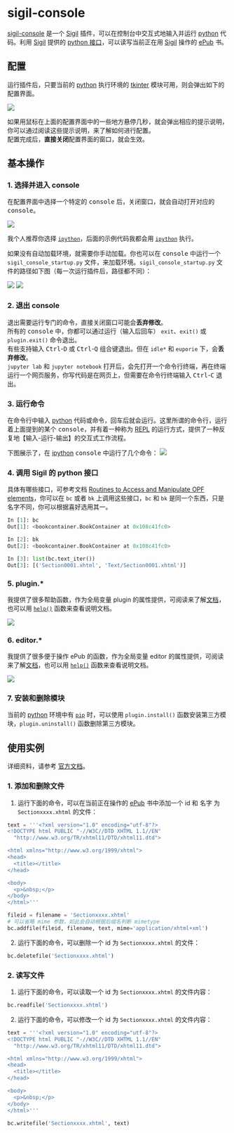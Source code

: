 # sigil-console

[sigil-console](https://github.com/ChenyangGao/sigil-console) 是一个 [Sigil](https://github.com/Sigil-Ebook/Sigil) 插件，可以在控制台中交互式地输入并运行 [python](https://www.python.org/) 代码。利用 [Sigil](https://github.com/Sigil-Ebook/Sigil) 提供的 [python 接口](https://github.com/Sigil-Ebook/Sigil/blob/master/src/Resource_Files/plugin_launchers/python/)，可以读写当前正在用 [Sigil](https://github.com/Sigil-Ebook/Sigil) 操作的 [ePub](http://idpf.org/epub) 书。

## 配置

运行插件后，只要当前的 [python](https://www.python.org/) 执行环境的 [tkinter](https://docs.python.org/3/library/tkinter.html) 模块可用，则会弹出如下的配置界面。

![](docs/_static/configuration-basic.png)

如果用鼠标在上面的配置界面中的一些地方悬停几秒，就会弹出相应的提示说明，你可以通过阅读这些提示说明，来了解如何进行配置。  
配置完成后，**直接关闭**配置界面的窗口，就会生效。

## 基本操作

### 1. 选择并进入 console

在配置界面中选择一个特定的 <kbd>console</kbd> 后，关闭窗口，就会自动打开对应的 <kbd>console</kbd>。

![](docs/_static/configuration-basic-console.png)

我个人推荐你选择 [`ipython`](https://ipython.readthedocs.io/en/latest/)，后面的示例代码我都会用 [`ipython`](https://ipython.readthedocs.io/en/latest/) 执行。

如果没有自动加载环境，就需要你手动加载。你也可以在 <kbd>console</kbd> 中运行一个 `sigil_console_startup.py` 文件，来加载环境。`sigil_console_startup.py` 文件的路径如下图（每一次运行插件后，路径都不同）：

![](docs/_static/sigil-plugin-window-click-details.png)
![](docs/_static/startup-file-path.png)

### 2. 退出 console

退出需要运行专门的命令，直接关闭窗口可能会<kbd>**丢弃修改**</kbd>。  
所有的 <kbd>console</kbd> 中，你都可以通过运行（输入后回车） `exit`、`exit()` 或 `plugin.exit()` 命令退出。  
有些支持输入 <kbd>Ctrl</kbd>-<kbd>D</kbd> 或 <kbd>Ctrl</kbd>-<kbd>Q</kbd> 组合键退出。但在 `idle*` 和 `euporie` 下，会<kbd>**丢弃修改**</kbd>。  
`jupyter lab` 和 `jupyter notebook` 打开后，会先打开一个命令行终端，再在终端运行一个网页服务，你写代码是在网页上，但需要在命令行终端输入 <kbd>Ctrl</kbd>-<kbd>C</kbd> 退出。

### 3. 运行命令

在命令行中输入 [python](https://www.python.org/) 代码或命令，回车后就会运行。这里所谓的命令行，运行着上面提到的某个 <kbd>console</kbd>，并有着一种称为 [REPL](https://en.wikipedia.org/wiki/Read%E2%80%93eval%E2%80%93print_loop) 的运行方式，提供了一种反复地【输入-运行-输出】的交互式工作流程。

下图展示了，在 [ipython](https://ipython.readthedocs.io/en/latest/) <kbd>console</kbd> 中运行了几个命令：
![](docs/_static/console-ipython-example.png)

### 4. 调用 Sigil 的 python 接口

具体有哪些接口，可参考文档 [Routines to Access and Manipulate OPF elements](https://fossies.org/linux/Sigil/docs/Sigil_Plugin_Framework_rev14.epub#sigil_python_plugins.html#sigil_toc_id_1)，你可以在 `bc` 或者 `bk` 上调用这些接口，`bc` 和 `bk` 是同一个东西，只是名字不同，你可以根据喜好选用其一。

```python
In [1]: bc
Out[1]: <bookcontainer.BookContainer at 0x108c41fc0>

In [2]: bk
Out[2]: <bookcontainer.BookContainer at 0x108c41fc0>

In [3]: list(bc.text_iter())
Out[3]: [('Section0001.xhtml', 'Text/Section0001.xhtml')]
```

### 5. plugin.*

我提供了很多帮助函数，作为全局变量 plugin 的属性提供，可阅读来了解[文档](https://sigil-console.readthedocs.io/en/latest/reference/plugin.html)，也可以用 [`help()`](https://docs.python.org/3/library/functions.html#help) 函数来查看说明文档。

![](docs/_static/plugin.tab.png)

### 6. editor.*

我提供了很多便于操作 ePub 的函数，作为全局变量 editor 的属性提供，可阅读来了解[文档](https://sigil-console.readthedocs.io/en/latest/reference/editor.html)，也可以用 [`help()`](https://docs.python.org/3/library/functions.html#help) 函数来查看说明文档。

![](docs/_static/editor.tab.png)

### 7. 安装和删除模块

当前的 [python](https://www.python.org/) 环境中有 [`pip`](https://pypi.org/project/pip/) 时，可以使用 `plugin.install()` 函数安装第三方模块，`plugin.uninstall()` 函数删除第三方模块。

## 使用实例

详细资料，请参考 [官方文档](https://fossies.org/linux/Sigil/docs/Sigil_Plugin_Framework_rev14.epub)。

### 1. 添加和删除文件

1. 运行下面的命令，可以在当前正在操作的 [ePub](http://idpf.org/epub) 书中添加一个 id 和 名字 为 `Sectionxxxx.xhtml` 的文件：

```python
text = '''<?xml version="1.0" encoding="utf-8"?>
<!DOCTYPE html PUBLIC "-//W3C//DTD XHTML 1.1//EN"
  "http://www.w3.org/TR/xhtml11/DTD/xhtml11.dtd">

<html xmlns="http://www.w3.org/1999/xhtml">
<head>
  <title></title>
</head>

<body>
  <p>&nbsp;</p>
</body>
</html>'''

fileid = filename = 'Sectionxxxx.xhtml'
# 可以省略 mime 参数，如此会自动根据后缀名判断 mimetype
bc.addfile(fileid, filename, text, mime='application/xhtml+xml')
```

2. 运行下面的命令，可以删除一个 id 为 `Sectionxxxx.xhtml` 的文件：
```python
bc.deletefile('Sectionxxxx.xhtml')
```

### 2. 读写文件

1. 运行下面的命令，可以读取一个 id 为 `Sectionxxxx.xhtml` 的文件内容：
```python
bc.readfile('Sectionxxxx.xhtml')
```

2. 运行下面的命令，可以修改一个 id 为 `Sectionxxxx.xhtml` 的文件内容：
```python
text = '''<?xml version="1.0" encoding="utf-8"?>
<!DOCTYPE html PUBLIC "-//W3C//DTD XHTML 1.1//EN"
  "http://www.w3.org/TR/xhtml11/DTD/xhtml11.dtd">

<html xmlns="http://www.w3.org/1999/xhtml">
<head>
  <title></title>
</head>

<body>
  <p>&nbsp;</p>
</body>
</html>'''

bc.writefile('Sectionxxxx.xhtml', text)
```
